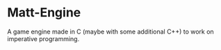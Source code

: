 # Matt-Engine

A game engine made in C (maybe with some additional C++) to work on imperative programming.